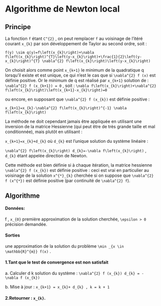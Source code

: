 # Algorithme de Newton local

## Principe

La fonction ``f`` étant ``C^{2}`` , on peut remplacer ``f`` au voisinage de l’itéré courant ``x_{k}`` par son développement de Taylor au second ordre, soit :

``f(y) \sim q(y)=f\left(x_{k}\right)+\nabla f\left(x_{k}\right)^{T}\left(y-x_{k}\right)+\frac{1}{2}\left(y-x_{k}\right)^{T} \nabla^{2} f\left(x_{k}\right)\left(y-x_{k}\right)``

On choisit alors comme point ``x_{k+1}`` le minimum de la quadratique q lorsqu’il existe et
est unique, ce qui n’est le cas que si ``\nabla^{2} f (x)`` est définie positive. Or le minimum de q est
réalisé par ``x_{k+1}`` solution de : ``\nabla^{2} f (x_{k+1}) = 0`` , soit :
``\nabla f\left(x_{k}\right)+\nabla^{2} f\left(x_{k}\right)\left(x_{k+1}-x_{k}\right)=0``

ou encore, en supposant que ``\nabla^{2} f (x_{k})`` est définie positive :

``x_{k+1}=x_{k}-\nabla^{2} f\left(x_{k}\right)^{-1} \nabla f\left(x_{k}\right)``

La méthode ne doit cependant jamais être appliquée en utilisant une inversion de la
matrice Hessienne (qui peut être de très grande taille et mal conditionnée), mais plutôt en utilisant :

   ``x_{k+1}=x_{k}+d_{k}``
où ``d_{k}`` est l’unique solution du système linéaire :

   ``\nabla^{2} f\left(x_{k}\right) d_{k}=-\nabla f\left(x_{k}\right)`` ,
``d_{k}``
étant appelée direction de Newton.

Cette méthode est bien définie si à chaque itération, la matrice hessienne ``\nabla^{2} f (x_{k})`` est
définie positive : ceci est vrai en particulier au voisinage de la solution ``x^{*}_{k}`` cherchée si on
suppose que ``\nabla^{2} f (x^{*})`` 
est définie positive (par continuité de ``\nabla^{2} f``).

## Algorithme

#### Données:

f , ``x_{0}`` première approximation de la solution cherchée, ``\epsilon > 0`` précision demandée.

#### Sorties

une approximation de la solution du problème ``\min _{x \in \mathbb{R}^{m}} f(x)`` .

#### 1.Tant que le test de convergence est non satisfait 
  a. Calculer d k solution du système : ``\nabla^{2} f (x_{k}) d_{k} = - \nabla f (x_{k})``
  
  b. Mise à jour : ``x_{k+1} = x_{k}+ d_{k} , k = k + 1``
#### 2.Retourner :  ``x_{k}``.

